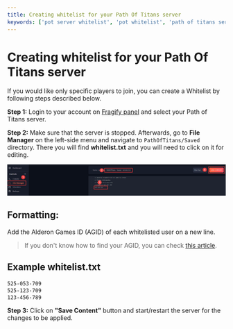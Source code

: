 ```yaml
---
title: Creating whitelist for your Path Of Titans server
keywords: ['pot server whitelist', 'pot whitelist', 'path of titans server whitelist', 'path of titans whitelist']
---
```


# Creating whitelist for your Path Of Titans server

If you would like only specific players to join, you can create a Whitelist by following steps described below.

**Step 1:** Login to your account on [Fragify panel](https://beta.fragify.net/) and select your Path of Titans server.

**Step 2:** Make sure that the server is stopped. Afterwards, go to **File Manager** on the left-side menu and navigate to `PathOfTitans/Saved` directory. There you will find **whitelist.txt** and you will need to click on it for editing.

![Whitelist](images/whitelist.png)

## Formatting:
Add the Alderon Games ID (AGID) of each whitelisted user on a new line.

>If you don't know how to find your AGID, you can check [this article](add-admins-find-agid.md).


## Example whitelist.txt
```
525-053-709
525-123-709
123-456-789
```
**Step 3:** Click on **"Save Content"** button and start/restart the server for the changes to be applied.
